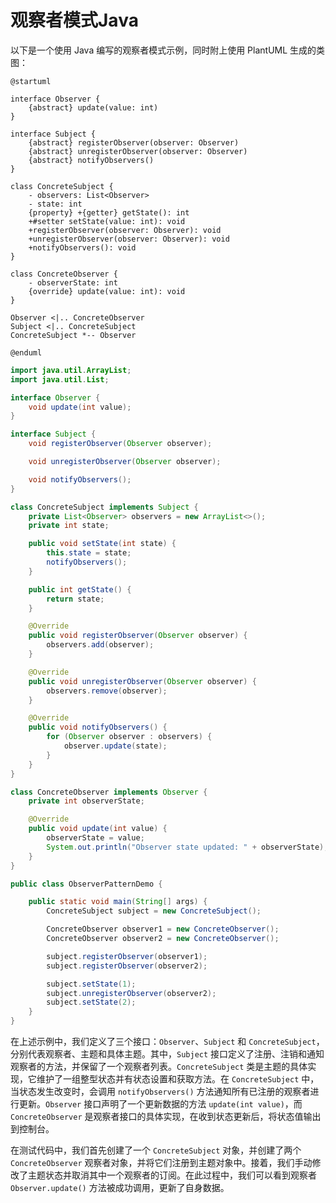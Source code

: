 # 观察者模式Java

以下是一个使用 Java 编写的观察者模式示例，同时附上使用 PlantUML 生成的类图：


```puml
@startuml

interface Observer {
    {abstract} update(value: int)
}

interface Subject {
    {abstract} registerObserver(observer: Observer)
    {abstract} unregisterObserver(observer: Observer)
    {abstract} notifyObservers()
}

class ConcreteSubject {
    - observers: List<Observer>
    - state: int
    {property} +{getter} getState(): int
    +#setter setState(value: int): void
    +registerObserver(observer: Observer): void
    +unregisterObserver(observer: Observer): void
    +notifyObservers(): void
}

class ConcreteObserver {
    - observerState: int
    {override} update(value: int): void
}

Observer <|.. ConcreteObserver
Subject <|.. ConcreteSubject
ConcreteSubject *-- Observer

@enduml
```

```java
import java.util.ArrayList;
import java.util.List;

interface Observer {
    void update(int value);
}

interface Subject {
    void registerObserver(Observer observer);

    void unregisterObserver(Observer observer);

    void notifyObservers();
}

class ConcreteSubject implements Subject {
    private List<Observer> observers = new ArrayList<>();
    private int state;

    public void setState(int state) {
        this.state = state;
        notifyObservers();
    }

    public int getState() {
        return state;
    }

    @Override
    public void registerObserver(Observer observer) {
        observers.add(observer);
    }

    @Override
    public void unregisterObserver(Observer observer) {
        observers.remove(observer);
    }

    @Override
    public void notifyObservers() {
        for (Observer observer : observers) {
            observer.update(state);
        }
    }
}

class ConcreteObserver implements Observer {
    private int observerState;

    @Override
    public void update(int value) {
        observerState = value;
        System.out.println("Observer state updated: " + observerState);
    }
}

public class ObserverPatternDemo {

    public static void main(String[] args) {
        ConcreteSubject subject = new ConcreteSubject();

        ConcreteObserver observer1 = new ConcreteObserver();
        ConcreteObserver observer2 = new ConcreteObserver();

        subject.registerObserver(observer1);
        subject.registerObserver(observer2);

        subject.setState(1);
        subject.unregisterObserver(observer2);
        subject.setState(2);
    }
}
```

在上述示例中，我们定义了三个接口：`Observer`、`Subject` 和 `ConcreteSubject`，分别代表观察者、主题和具体主题。其中，`Subject` 接口定义了注册、注销和通知观察者的方法，并保留了一个观察者列表。`ConcreteSubject` 类是主题的具体实现，它维护了一组整型状态并有状态设置和获取方法。在 `ConcreteSubject` 中，当状态发生改变时，会调用 `notifyObservers()` 方法通知所有已注册的观察者进行更新。`Observer` 接口声明了一个更新数据的方法 `update(int value)`，而 `ConcreteObserver` 是观察者接口的具体实现，在收到状态更新后，将状态值输出到控制台。

在测试代码中，我们首先创建了一个 `ConcreteSubject` 对象，并创建了两个 `ConcreteObserver` 观察者对象，并将它们注册到主题对象中。接着，我们手动修改了主题状态并取消其中一个观察者的订阅。在此过程中，我们可以看到观察者 `Observer.update()` 方法被成功调用，更新了自身数据。